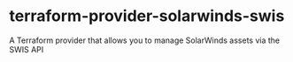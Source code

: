 # terraform-provider-solarwinds-swis
A Terraform provider that allows you to manage SolarWinds assets via the SWIS API

